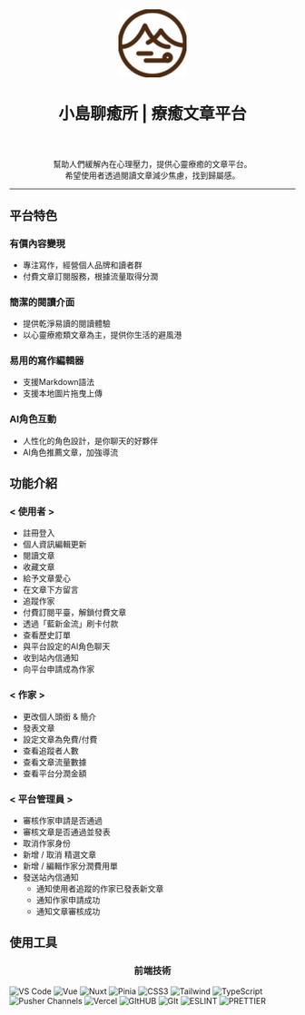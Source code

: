 

<div align="center" style="margin-bottom: 60px">
<img width="120" src="https://raw.githubusercontent.com/TeamRocket12th/Island-of-Healing/dev/public/logo-web.svg" alt="logo">
<h1 align="center">小島聊癒所 | 療癒文章平台</h1> 
</div>


<p align="center">
幫助人們緩解內在心理壓力，提供心靈療癒的文章平台。 </br>
希望使用者透過閱讀文章減少焦慮，找到歸屬感。
</p>

---

## 平台特色

### 有價內容變現
  - 專注寫作，經營個人品牌和讀者群
  - 付費文章訂閱服務，根據流量取得分潤

### 簡潔的閱讀介面
- 提供乾淨易讀的閱讀體驗
- 以心靈療癒類文章為主，提供你生活的避風港

### 易用的寫作編輯器
- 支援Markdown語法
- 支援本地圖片拖曳上傳

### AI角色互動
- 人性化的角色設計，是你聊天的好夥伴
- AI角色推薦文章，加強導流





## 功能介紹
### < 使用者 >
- 註冊登入
- 個人資訊編輯更新
- 閱讀文章
- 收藏文章
- 給予文章愛心
- 在文章下方留言
- 追蹤作家
- 付費訂閱平臺，解鎖付費文章
- 透過「藍新金流」刷卡付款
- 查看歷史訂單
- 與平台設定的AI角色聊天
- 收到站內信通知
- 向平台申請成為作家


### < 作家 >
- 更改個人頭銜 & 簡介
- 發表文章
- 設定文章為免費/付費
- 查看追蹤者人數
- 查看文章流量數據
- 查看平台分潤金額

### < 平台管理員 >
- 審核作家申請是否通過
- 審核文章是否通過並發表
- 取消作家身份
- 新增 / 取消 精選文章
- 新增 / 編輯作家分潤費用單
- 發送站內信通知
  - 通知使用者追蹤的作家已發表新文章
  - 通知作家申請成功
  - 通知文章審核成功

## 使用工具
<h3 align="center">前端技術</h3>

<p>
  <img alt="VS Code" src="https://img.shields.io/badge/Visual_Studio_Code-0078D4?style=for-the-badge&logo=visual%20studio%20code&logoColor=white" />
   <img alt="Vue" src="https://img.shields.io/badge/Vue%20js-35495E?style=for-the-badge&logo=vuedotjs&logoColor=4FC08D"/>
    <img alt="Nuxt" src="https://img.shields.io/badge/nuxt%20js-00C58E?style=for-the-badge&logo=nuxtdotjs&logoColor=white"/>
    <img alt="Pinia" src="https://img.shields.io/badge/Pinia-fcda7e?style=for-the-badge&logo=pinia&logoColor=white"/>
   <img alt="CSS3" src="https://img.shields.io/badge/CSS3-1572B6?style=for-the-badge&logo=css3&logoColor=white" />
  <img alt="Tailwind" src="https://img.shields.io/badge/Tailwind_CSS-38B2AC?style=for-the-badge&logo=tailwind-css&logoColor=white" />
  <img alt="TypeScript" src="https://img.shields.io/badge/TypeScript-007ACC?style=for-the-badge&logo=typescript&logoColor=white" />
  <img alt="Pusher Channels" src="https://img.shields.io/badge/Pusher_Channels-%23300D4F?style=for-the-badge&logo=Pusher&logoColor=white
"/>
  <img alt="Vercel" src="https://img.shields.io/badge/Vercel-000000?style=for-the-badge&logo=vercel&logoColor=white" />
    <img alt="GItHUB" src="https://img.shields.io/badge/GitHub-100000?style=for-the-badge&logo=github&logoColor=white" />
        <img alt="GIt" src="https://img.shields.io/badge/GIT-E44C30?style=for-the-badge&logo=git&logoColor=white" />
    <img alt="ESLINT" src="https://img.shields.io/badge/eslint-3A33D1?style=for-the-badge&logo=eslint&logoColor=white" />
  <img alt="PRETTIER" src="https://img.shields.io/badge/prettier-1A2C34?style=for-the-badge&logo=prettier&logoColor=F7BA3E" />

</p>
